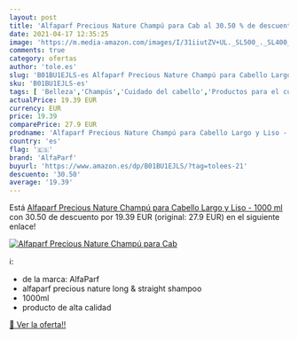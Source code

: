 ```yaml
---
layout: post
title: 'Alfaparf Precious Nature Champú para Cab al 30.50 % de descuento'
date: 2021-04-17 12:35:25
image: 'https://m.media-amazon.com/images/I/31iiutZV+UL._SL500_._SL400_.jpg'
comments: true
category: ofertas
author: 'tole.es'
slug: 'B01BU1EJLS-es Alfaparf Precious Nature Champú para Cabello Largo y Liso...'
sku: 'B01BU1EJLS-es'
tags: [ 'Belleza','Champús','Cuidado del cabello','Productos para el cuidado del cabello','alfaparf','champú', ]
actualPrice: 19.39 EUR
currency: EUR
price: 19.39
comparePrice: 27.9 EUR
prodname: 'Alfaparf Precious Nature Champú para Cabello Largo y Liso - 1000 ml'
country: 'es'
flag: '🇪🇸'
brand: 'AlfaParf'
buyurl: 'https://www.amazon.es/dp/B01BU1EJLS/?tag=tolees-21'
descuento: '30.50'
average: '19.39'
---
```


Está [Alfaparf Precious Nature Champú para Cabello Largo y Liso - 1000 ml](https://www.amazon.es/dp/B01BU1EJLS/?tag=tolees-21) con 30.50 de descuento por 19.39 EUR (original: 27.9 EUR) en el siguiente enlace!

[![Alfaparf Precious Nature Champú para Cab](https://m.media-amazon.com/images/I/31iiutZV+UL._SL500_._SL400_.jpg)](https://www.amazon.es/dp/B01BU1EJLS/?tag=tolees-21)

ℹ️:

- de la marca: AlfaParf
- alfaparf precious nature long & straight shampoo
- 1000ml
- producto de alta calidad

[🛒 Ver la oferta!!](https://www.amazon.es/dp/B01BU1EJLS/?tag=tolees-21)
